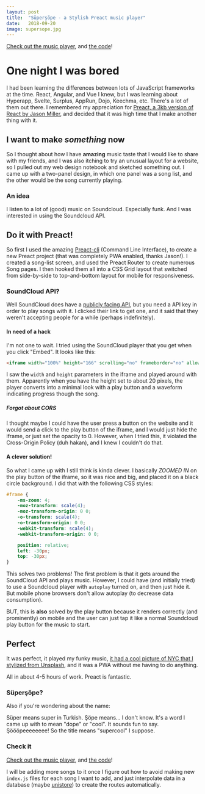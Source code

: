 ```yaml
---
layout: post
title:  "Süperşöpe - a Stylish Preact music player"
date:   2018-09-20
image: supersope.jpg
---
```


[Check out the music player](https://supersope.now.sh), and [the code](https://github.com/kimeiga/supersope)! 

# One night I was bored

I had been learning the differences between lots of JavaScript frameworks at the time. React, Angular, and Vue I knew, but I was learning about Hyperapp, Svelte, Surplus, AppRun, Dojo, Keechma, etc. There's a lot of them out there. I remembered my appreciation for [Preact, a 3kb version of React by Jason Miller](https://preactjs.com/), and decided that it was high time that I make another thing with it.

## I want to make *something* now

So I thought about how I have **amazing** music taste that I would like to share with my friends, and I was also itching to try an unusual layout for a website, so I pulled out my web design notebook and sketched something out. I came up with a two-panel design, in which one panel was a song list, and the other would be the song currently playing.

### An idea

I listen to a lot of (good) music on Soundcloud. Especially funk. And I was interested in using the Soundcloud API.

## Do it with Preact!

So first I used the amazing [Preact-cli](https://github.com/developit/preact-cli) (Command Line Interface), to create a new Preact project (that was completely PWA enabled, thanks Jason!). I created a song-list screen, and used the Preact Router to create numerous Song pages. I then hooked them all into a CSS Grid layout that switched from side-by-side to top-and-bottom layout for mobile for responsiveness.

### SoundCloud API?

Well SoundCloud does have a [publicly facing API](https://developers.soundcloud.com/docs/api/guide), but you need a API key in order to play songs with it. I clicked their link to get one, and it said that they weren't accepting people for a while (perhaps indefinitely).

#### In need of a hack

I'm not one to wait. I tried using the SoundCloud player that you get when you click "Embed". It looks like this:

```html
<iframe width="100%" height="166" scrolling="no" frameborder="no" allow="autoplay" src="https://w.soundcloud.com/player/?url=https%3A//api.soundcloud.com/tracks/125725588&color=%23ff00c8&auto_play=true&hide_related=false&show_comments=true&show_user=true&show_reposts=false&show_teaser=true"></iframe>
```

I saw the `width` and `height` parameters in the iframe and played around with them. Apparently when you have the height set to about 20 pixels, the player converts into a minimal look with a play button and a waveform indicating progress though the song.

##### Forgot about CORS

I thought maybe I could have the user press a button on the website and it would send a click to the play button of the iframe, and I would just hide the iframe, or just set the opacity to 0. However, when I tried this, it violated the Cross-Origin Policy (duh hakan), and I knew I couldn't do that.

#### A clever solution!

So what I came up with I still think is kinda clever. I basically *ZOOMED IN* on the play button of the iframe, so it was nice and big, and placed it on a black circle background. I did that with the following CSS styles:

```css
#frame {
	-ms-zoom: 4;
	-moz-transform: scale(4);
	-moz-transform-origin: 0 0;
	-o-transform: scale(4);
	-o-transform-origin: 0 0;
	-webkit-transform: scale(4);
	-webkit-transform-origin: 0 0;

	position: relative;
	left: -30px;
	top: -30px;
}
```

This solves two problems! The first problem is that it gets around the SoundCloud API and plays music. However, I could have (and initially tried) to use a Soundcloud player with `autoplay` turned on, and then just hide it. But mobile phone browsers don't allow autoplay (to decrease data consumption).

BUT, this is **also** solved by the play button because it renders correctly (and prominently) on mobile and the user can just tap it like a normal Soundcloud play button for the music to start.

## Perfect

It was perfect, it played my funky music, [it had a cool picture of NYC that I stylized from Unsplash](https://unsplash.com/photos/M0tL38xahu0), and it was a PWA without me having to do anything.

All in about 4-5 hours of work. Preact is fantastic.

### Süperşöpe?

Also if you're wondering about the name:

Süper means super in Turkish. Şöpe means... I don't know. It's a word I came up with to mean "dope" or "cool". It sounds fun to say. Şöööpeeeeeeee! So the title means "supercool" I suppose.

### Check it

[Check out the music player](https://supersope.now.sh), and [the code](https://github.com/kimeiga/supersope)! 

I will be adding more songs to it once I figure out how to avoid making new `index.js` files for each song I want to add, and just interpolate data in a database (maybe [unistore](https://github.com/developit/unistore)) to create the routes automatically.

